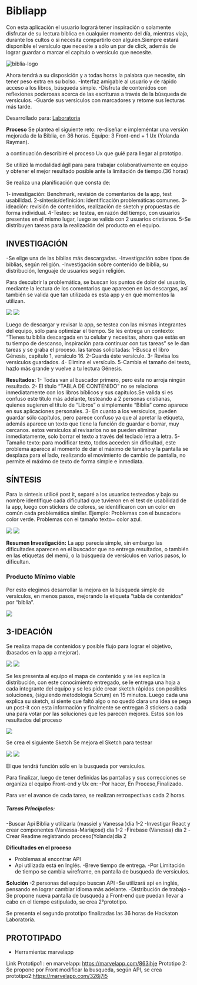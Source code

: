 # Bibliapp

Con esta aplicación el usuario logrará tener inspiración o solamente disfrutar de su lectura biblica en cualquier momento del día, mientras viaja, durante los cultos o si necesita compartirlo con alguien.Siempre estará disponible el versículo que necesite a sólo un par de click, además de lograr guardar o marcar el capitulo o versiculo que necesite.

![biblia-logo](https://user-images.githubusercontent.com/32304271/38070591-1edaa7a4-32f3-11e8-97c9-5202b50ff90f.png)

Ahora tendrá a su disposición y a todas horas la palabra que necesite, sin tener peso extra en su bolso.
-Interfaz amigable al usuario y de rápido acceso a los libros, búsqueda simple.
-Disfruta de contenidos con reflexiones poderosas acerca de las escrituras a través de la búsqueda de versículos. 
-Guarde sus versículos con marcadores y retome sus lecturas más tarde.

Desarrollado para: [Laboratoria](http://www.laboratoria.la/)

**Proceso**
Se plantea el siguiente reto: re-diseñar e impleméntar una versión mejorada de la Biblia, en 36 horas.
Equipo: 3 Front-end + 1 Ux (Yolanda Rayman).

a continuación describiré el proceso Ux que guié para llegar al prototipo.

Se utilizó la modalidad ágil para  para trabajar colaborativamente en equipo y obtener el mejor resultado posible ante la limitación de tiempo.(36 horas)

Se realiza una planificación que consta de:

1- investigación: Benchmark, revisión de comentarios de la app, test usabilidad.
2-síntesis/definición: identificación problemáticas comunes.
3-ideación: revisión de contenidos, realización de sketch y propuestas de forma individual.
4-Testeo: se testea, en razón del tiempo, con usuarios presentes en el mismo lugar, luego se valida con 2 usuarios cristianos.
5-Se distribuyen tareas para la realización del producto en el equipo.

## INVESTIGACIÓN

-Se elige una de las biblias más descargadas.
-Investigación sobre tipos de biblias, según religión.
-Investigación sobre contenido de biblia, su distribución, lenguaje de usuarios según religión.


Para descubrir la  problemática, se buscan los puntos de dolor del usuario, mediante la lectura de los comentarios que aparecen en las descargas, así también se valida que tan utilizada es esta app y en qué momentos la utilizan.

![](https://github.com/yolangelica/biblia-app/blob/master/img/coment.png)
![](https://github.com/yolangelica/biblia-app/blob/master/img/comet2.png)

Luego de descargar y revisar la app, se testea  con las mismas integrantes del equipo, sólo para optimizar el tiempo.
Se les entrega un contexto: “Tienes tu biblia descargada en tu celular y necesitas, ahora que estás en tu tiempo de descanso, inspiración para continuar con tus tareas” se le dan tareas y se graba el proceso.
las tareas solicitadas:
1-Busca el libro Génesis, capítulo 1, versículo 16.
2-Guarda éste versículo.
3- Revisa los versículos guardados.
4- Elimina el versículo.
5-Cambia el tamaño del texto, hazlo más grande y vuelve a tu lectura Génesis.

**Resultados:**
1- Todas van al buscador primero, pero este no arroja ningún resultado.
2- El título “TABLA DE CONTENIDO” no se relaciona inmediatamente con los libros bíblicos y sus capítulos.Se valida si es confuso este título más adelante, testeando a 2 personas cristianas, quienes sugieren el título de “Libros” o simplemente “Biblia” como aparece en sus aplicaciones personales. 
3- En cuanto a los versículos, pueden guardar sólo capítulos, pero parece confuso ya que al apretar la etiqueta, además aparece un texto que tiene la función de guardar o borrar, muy cercanos.
estos versículos al revisarlos no se pueden eliminar inmediatamente, solo borrar el texto a través del teclado letra a letra.
5- Tamaño texto: para modificar texto, todos acceden sin dificultad, este problema aparece al momento de dar el máximo de tamaño y la pantalla se desplaza para el lado, realizando el movimiento de cambio de pantalla, no permite el máximo de texto de forma simple e inmediata.
 
 
## SÍNTESIS
Para la síntesis utilicé post it, separé a los usuarios testeados y bajo su nombre  identifiqué cada dificultad que tuvieron en el test de usabilidad de la app, luego con stickers de colores, se identificaron con un color en común cada problemática similar.
Ejemplo:
Problemas con el buscador= color verde.
Problemas con el tamaño texto= color azul.

![](https://github.com/yolangelica/biblia-app/blob/master/img/test.jpg)
![](https://github.com/yolangelica/biblia-app/blob/master/img/test2.jpg)


**Resumen Investigación:** La app parecía simple, sin embargo las dificultades aparecen en el buscador que no entrega resultados, o también en las  etiquetas del menú, o la búsqueda de versículos en varios pasos, lo dificultan.



### Producto Mínimo viable
Por esto elegimos desarrollar la mejora en la búsqueda simple de versículos, en menos pasos, mejorando la etiqueta “tabla de contenidos” por “biblia”.

![](https://github.com/yolangelica/biblia-app/blob/master/img/menu.png)


 
## 3-IDEACIÓN

Se realiza mapa de contenidos y posible flujo para lograr el objetivo, (basados en la app a mejorar).

![](https://github.com/yolangelica/biblia-app/blob/master/img/1.jpg)
![](https://github.com/yolangelica/biblia-app/blob/master/img/arq.jpg)


 Se les presenta al equipo el mapa de contenido y se les explica la distribución, con este conocimiento entregado, se le entrega una hoja a cada integrante del equipo y se les pide crear sketch rápidos con posibles soluciones, (siguiendo metodología Scrum) en 15 minutos.
Luego cada una explica su sketch, si siente que faltó algo o no quedó clara una idea se pega un post-it con esta información y finalmente se entregan 3 stickers a cada una para votar por las soluciones que les parecen mejores.
Estos son los resultados del proceso

![](https://github.com/yolangelica/biblia-app/blob/master/img/sketch.jpg)

Se crea el siguiente Sketch
Se mejora el Sketch para testear

![](https://github.com/yolangelica/biblia-app/blob/master/img/sket.jpg)
![](https://github.com/yolangelica/biblia-app/blob/master/img/skett.jpg)

El que tendrá función sólo en la busqueda por versículos.

Para finalizar, luego de tener definidas las pantallas y sus correcciones se organiza el equipo Front-end y Ux en:
-Por hacer, En Proceso,Finalizado.

Para ver el avance de cada tarea, se realizan retrospectivas cada 2 horas.
##### Tareas Principales:

-Buscar Api Biblia y utilizarla (massiel y Vanessa )día 1-2
-Investigar React y crear componentes (Vanessa-Mariajosé) día 1-2
-Firebase (Vanessa) día 2
-Crear Readme registrando proceso(Yolanda)día 2
 

 **Dificultades en el proceso**
 - Problemas al encontrar API
 - Api utilizada está en Inglés.
 -Breve tiempo de entrega.
 -Por Limitación de tiempo  se cambia wireframe, en pantalla de busqueda de versiculos.


 **Solución**
 -2 personas del equipo buscan API
 -Se utilizará api en inglés, pensando en lograr cambiar idioma más adelante.
-Distribución de trabajo
-Se propone nueva pantalla de busqueda a Front-end que puedan llevar a cabo en el tiempo estipulado, se crea 2°prototipo.

Se presenta el segundo prototipo finalizadas las 36 horas de Hackaton Laboratoria.

 
 ## PROTOTIPADO

- Herramienta: marvelapp

Link 
Prototipo1 : en marvelapp: https://marvelapp.com/863ihje
Prototipo 2: Se propone por Front modificar la busqueda, según API, se crea prototipo2:https://marvelapp.com/326j7i5
